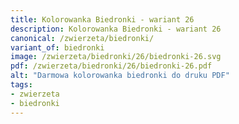 ```yaml
---
title: Kolorowanka Biedronki - wariant 26
description: Kolorowanka Biedronki - wariant 26
canonical: /zwierzeta/biedronki/
variant_of: biedronki
image: /zwierzeta/biedronki/26/biedronki-26.svg
pdf: /zwierzeta/biedronki/26/biedronki-26.pdf
alt: "Darmowa kolorowanka biedronki do druku PDF"
tags:
- zwierzeta
- biedronki
---
```

